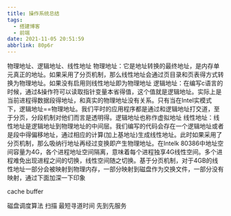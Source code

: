 ```yaml
---
title: 操作系统总结
tags:
  - 搭建博客
  - 前端
date: 2021-11-05 20:51:59
abbrlink: 80p6r
---
```

物理地址、逻辑地址、线性地址
物理地址：它是地址转换的最终地址，是内存单元真正的地址。如果采用了分页机制，那么线性地址会通过页目录和页表得方式转换为物理地址。如果没有启用则线性地址即为物理地址
逻辑地址：在编写c语言的时候，通过&操作符可以读取指针变量本省得值，这个值就是逻辑地址。实际上是当前进程得数据段得地址，和真实的物理地址没有关系。只有当在Intel实模式下，逻辑地址==物理地址。我们平时的应用程序都是通过和逻辑地址打交道，至于分页，分段机制对他们而言是透明得。逻辑地址也称作虚拟地址
线性地址：线性地址是逻辑地址到物理地址的中间层。我们编写的代码会存在一个逻辑地址或者是段中得偏移地址，通过相应的计算(加上基地址)生成线性地址。此时如果采用了分页机制，那么吸纳行地址再经过变换即产生物理地址。在Intelk 80386中地址空间容量为4G，各个进程地址空间隔离，意味着每个进程独享4G线性空间。多个进程难免出现进程之间的切换，线性空间随之切换。基于分页机制，对于4GB的线性地址一部分会被映射到物理内存，一部分映射到磁盘作为交换文件，一部分没有映射，通过下面加深一下印象


cache  buffer


磁盘调度算法
扫描  最短寻道时间  先到先服务